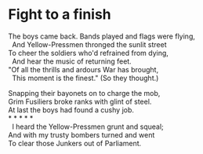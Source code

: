 # Fight to a finish

The boys came back. Bands played and flags were flying,  
&nbsp;&nbsp;And Yellow-Pressmen thronged the sunlit street  
To cheer the soldiers who'd refrained from dying,  
&nbsp;&nbsp;And hear the music of returning feet.  
"Of all the thrills and ardours War has brought,  
&nbsp;&nbsp;This moment is the finest." \(So they thought.\)  

Snapping their bayonets on to charge the mob,  
  Grim Fusiliers broke ranks with glint of steel.  
At last the boys had found a cushy job.  
 \* \* \* \* \*  
&nbsp;&nbsp;I heard the Yellow-Pressmen grunt and squeal;  
And with my trusty bombers turned and went  
To clear those Junkers out of Parliament.  